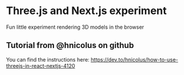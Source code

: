 # Three.js and Next.js experiment

Fun little experiment rendering 3D models in the browser

## Tutorial from @hnicolus on github

You can find the instructions here: https://dev.to/hnicolus/how-to-use-threejs-in-react-nextjs-4120

